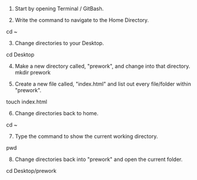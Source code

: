 1. Start by opening Terminal / GitBash.

2. Write the command to navigate to the Home Directory.
  
  cd ~

3. Change directories to your Desktop.
  
  cd Desktop

4. Make a new directory called, "prework", and change into that directory.
  mkdir prework

5. Create a new file called, "index.html" and list out every file/folder within "prework".

  touch index.html

6. Change directories back to home.

  cd ~

7. Type the command to show the current working directory.

  pwd

8. Change directories back into "prework" and open the current folder.

  cd Desktop/prework
